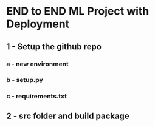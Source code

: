 # END to END ML Project with Deployment

## 1 - Setup the github repo
### a - new environment
### b - setup.py
### c - requirements.txt

## 2 - src folder and build package